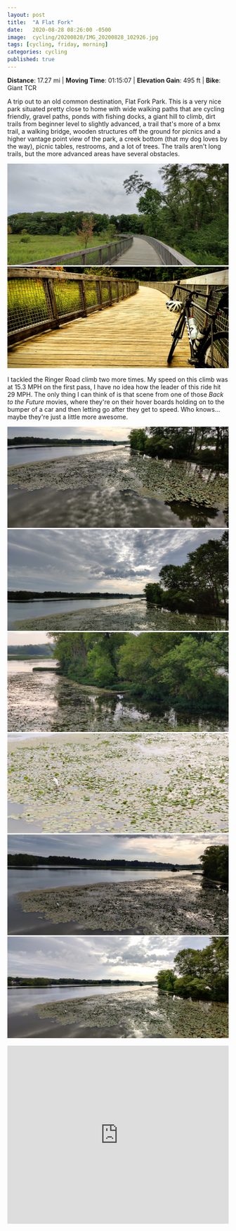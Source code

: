 ```yaml
---
layout: post
title:  "A Flat Fork"
date:   2020-08-28 08:26:00 -0500
image:  cycling/20200828/IMG_20200828_102926.jpg
tags: [cycling, friday, morning]
categories: cycling
published: true
---
```


**Distance**: 17.27 mi | **Moving Time**: 01:15:07 | **Elevation Gain**: 495 ft | **Bike**: Giant TCR

A trip out to an old common destination, Flat Fork Park.  This is a very nice park situated pretty close to home with wide walking paths that are cycling friendly, gravel paths, ponds with fishing docks, a giant hill to climb, dirt trails from beginner level to slightly advanced, a trail that's more of a bmx trail, a walking bridge, wooden structures off the ground for picnics and a higher vantage point view of the park, a creek bottom (that my dog loves by the way), picnic tables, restrooms, and a lot of trees.  The trails aren't long trails, but the more advanced areas have several obstacles.

![Flat Fork Park](/img/cycling/20200828/IMG_20200828_102917.jpg)
![Flat Fork Park - Walkers Bridge](/img/cycling/20200828/IMG_20200828_102948.jpg)

I tackled the Ringer Road climb two more times.  My speed on this climb was at 15.3 MPH on the first pass, I have no idea how the leader of this ride hit 29 MPH.  The only thing I can think of is that scene from one of those *Back to the Future* movies, where they're on their hover boards holding on to the bumper of a car and then letting go after they get to speed.  Who knows... maybe they're just a little more awesome.

![Geist Reservoir - East](/img/cycling/20200828/IMG_20200828_084752.jpg)
![Geist Reservoir - East](/img/cycling/20200828/IMG_20200828_084748.jpg)
![Geist Reservoir - East](/img/cycling/20200828/IMG_20200828_084736.jpg)
![Geist Reservoir - East](/img/cycling/20200828/IMG_20200828_084658.jpg)
![Geist Reservoir - East](/img/cycling/20200828/IMG_20200828_084638.jpg)
![Geist Reservoir - East](/img/cycling/20200828/IMG_20200828_084647.jpg)

<iframe height='405' width='100%' frameborder='0' allowtransparency='true' scrolling='no' src='https://www.strava.com/activities/3868065714/embed/d9800cfe5f313290b4cd4daad905bf26b6245c52'></iframe>
